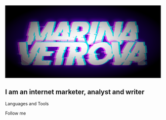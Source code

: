 ![Header](https://github.com/MarinaDVetrova/MarinaDVetrova/blob/main/assets/header.gif)

## I am an internet marketer, analyst and writer

Languages and Tools

Follow me
